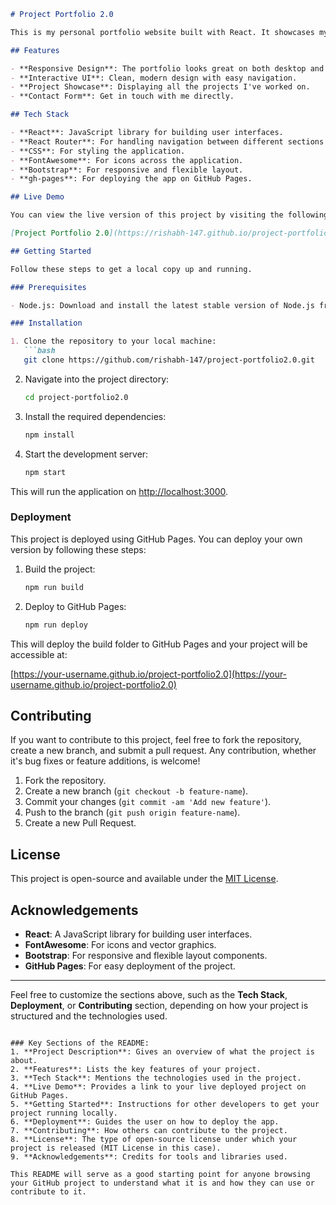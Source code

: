 ```markdown
# Project Portfolio 2.0

This is my personal portfolio website built with React. It showcases my skills, projects, and experience as a software developer. The website is designed to be responsive and offers a smooth user experience across devices.

## Features

- **Responsive Design**: The portfolio looks great on both desktop and mobile devices.
- **Interactive UI**: Clean, modern design with easy navigation.
- **Project Showcase**: Displaying all the projects I've worked on.
- **Contact Form**: Get in touch with me directly.

## Tech Stack

- **React**: JavaScript library for building user interfaces.
- **React Router**: For handling navigation between different sections of the portfolio.
- **CSS**: For styling the application.
- **FontAwesome**: For icons across the application.
- **Bootstrap**: For responsive and flexible layout.
- **gh-pages**: For deploying the app on GitHub Pages.

## Live Demo

You can view the live version of this project by visiting the following link:

[Project Portfolio 2.0](https://rishabh-147.github.io/project-portfolio2.0)

## Getting Started

Follow these steps to get a local copy up and running.

### Prerequisites

- Node.js: Download and install the latest stable version of Node.js from [Node.js official site](https://nodejs.org/).

### Installation

1. Clone the repository to your local machine:
   ```bash
   git clone https://github.com/rishabh-147/project-portfolio2.0.git
   ```

2. Navigate into the project directory:
   ```bash
   cd project-portfolio2.0
   ```

3. Install the required dependencies:
   ```bash
   npm install
   ```

4. Start the development server:
   ```bash
   npm start
   ```

This will run the application on [http://localhost:3000](http://localhost:3000).

### Deployment

This project is deployed using GitHub Pages. You can deploy your own version by following these steps:

1. Build the project:
   ```bash
   npm run build
   ```

2. Deploy to GitHub Pages:
   ```bash
   npm run deploy
   ```

This will deploy the build folder to GitHub Pages and your project will be accessible at:

[https://your-username.github.io/project-portfolio2.0](https://your-username.github.io/project-portfolio2.0)

## Contributing

If you want to contribute to this project, feel free to fork the repository, create a new branch, and submit a pull request. Any contribution, whether it's bug fixes or feature additions, is welcome!

1. Fork the repository.
2. Create a new branch (`git checkout -b feature-name`).
3. Commit your changes (`git commit -am 'Add new feature'`).
4. Push to the branch (`git push origin feature-name`).
5. Create a new Pull Request.

## License

This project is open-source and available under the [MIT License](LICENSE).

## Acknowledgements

- **React**: A JavaScript library for building user interfaces.
- **FontAwesome**: For icons and vector graphics.
- **Bootstrap**: For responsive and flexible layout components.
- **GitHub Pages**: For easy deployment of the project.

---

Feel free to customize the sections above, such as the **Tech Stack**, **Deployment**, or **Contributing** section, depending on how your project is structured and the technologies used.
```

### Key Sections of the README:
1. **Project Description**: Gives an overview of what the project is about.
2. **Features**: Lists the key features of your project.
3. **Tech Stack**: Mentions the technologies used in the project.
4. **Live Demo**: Provides a link to your live deployed project on GitHub Pages.
5. **Getting Started**: Instructions for other developers to get your project running locally.
6. **Deployment**: Guides the user on how to deploy the app.
7. **Contributing**: How others can contribute to the project.
8. **License**: The type of open-source license under which your project is released (MIT License in this case).
9. **Acknowledgements**: Credits for tools and libraries used.

This README will serve as a good starting point for anyone browsing your GitHub project to understand what it is and how they can use or contribute to it.

